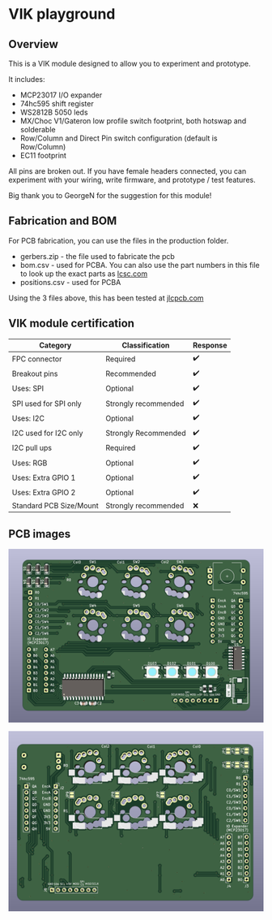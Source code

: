 # VIK playground

## Overview

This is a VIK module designed to allow you to experiment and prototype.  

It includes:  
* MCP23017 I/O expander
* 74hc595 shift register
* WS2812B 5050 leds
* MX/Choc V1/Gateron low profile switch footprint, both hotswap and solderable
* Row/Column and Direct Pin switch configuration (default is Row/Column)
* EC11 footprint

All pins are broken out. If you have female headers connected, you can experiment with your wiring, write firmware, and prototype / test features.  

Big thank you to GeorgeN for the suggestion for this module!

## Fabrication and BOM

For PCB fabrication, you can use the files in the production folder.

* gerbers.zip - the file used to fabricate the pcb
* bom.csv - used for PCBA. You can also use the part numbers in this file to look up the exact parts as [lcsc.com](https://lcsc.com)
* positions.csv - used for PCBA

Using the 3 files above, this has been tested at [jlcpcb.com](https://jlcpcb.com)


## VIK module certification

| Category                | Classification          | Response           |
| ----------------------- | ----------------------- | ------------------ |
| FPC connector           | Required                | :heavy_check_mark: |
| Breakout pins           | Recommended             | :heavy_check_mark: |
| Uses: SPI               | Optional                | :heavy_check_mark: |
| SPI used for SPI only   | Strongly recommended    | :heavy_check_mark: |
| Uses: I2C               | Optional                | :heavy_check_mark: |
| I2C used for I2C only   | Strongly Recommended    | :heavy_check_mark: |
| I2C pull ups            | Required                | :heavy_check_mark: |
| Uses: RGB               | Optional                | :heavy_check_mark: |
| Uses: Extra GPIO 1      | Optional                | :heavy_check_mark: |
| Uses: Extra GPIO 2      | Optional                | :heavy_check_mark: |
| Standard PCB Size/Mount | Strongly recommended    | :x:                |

## PCB images

![pcb front](images/vik-playground-front.png)

![pcb back](images/vik-playground-back.png)